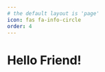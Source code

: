 ```yaml
---
# the default layout is 'page'
icon: fas fa-info-circle
order: 4
---
```


# Hello Friend!
<script>
    console.log("Hello Buddy!")
</script>